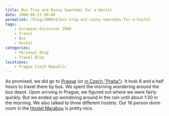 ```yaml
---
title: Bus Trip and Rainy Searches for a Hostel
date: 2008-08-23 00:40
permalink: /blog/2008/8/bus-trip-and-rainy-searches-for-a-hostel
tags:
    - European Excursion 2008
    - Travel
    - Bus
    - Hostel
categories:
    - Personal Blog
    - Travel Blog
locations: 
    - Prague Czech Republic
---
```


As promised, we did go to [Prague][1] (or [in Czech "Praha"][2]). It took 6 and a half hours to travel there by bus. We spent the morning wondering around the bus depot. Upon arriving in Prague, we figured out where we were fairly quickly. But we ended up wondering around in the rain until about 1:30 in the morning. We also talked to three different hostels. Our 16 person dorm room in the [Hostel Marabou][3] is pretty nice. 

   [1]: http://g.co/maps/nj846 (Link to Google maps)
   [2]: http://en.wikipedia.org/wiki/Prague (Wikipedia article on Prague)
   [3]: http://www.hostelmarabou.com/en/node/9 (Hostel Marabou)
